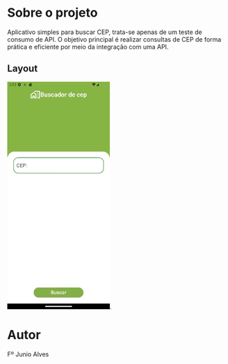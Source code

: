 # Sobre o projeto

Aplicativo simples para buscar CEP, trata-se apenas de um teste de consumo de API. O objetivo principal é realizar consultas de CEP de forma prática e eficiente por meio da integração com uma API.

## Layout
![Mobile1](https://github.com/Junio-Alves/Buscador-Cep-Flutter/blob/main/buscador-cep1.gif).

# Autor

Fº Junio Alves
